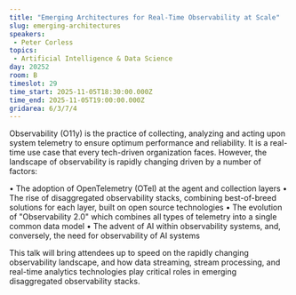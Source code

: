 ```yaml
---
title: "Emerging Architectures for Real-Time Observability at Scale"
slug: emerging-architectures
speakers:
 - Peter Corless
topics: 
 - Artificial Intelligence & Data Science
day: 20252
room: B
timeslot: 29
time_start: 2025-11-05T18:30:00.000Z
time_end: 2025-11-05T19:00:00.000Z
gridarea: 6/3/7/4
---
```


Observability (O11y) is the practice of collecting, analyzing and acting upon system telemetry to ensure optimum performance and reliability. It is a real-time use case that every tech-driven organization faces. However, the landscape of observability is rapidly changing driven by a number of factors:

• The adoption of OpenTelemetry (OTel) at the agent and collection layers
• The rise of disaggregated observability stacks, combining best-of-breed solutions for each layer, built on open source technologies
• The evolution of "Observability 2.0" which combines all types of telemetry into a single common data model
• The advent of AI within observability systems, and, conversely, the need for observability of AI systems

This talk will bring attendees up to speed on the rapidly changing observability landscape, and how data streaming, stream processing, and real-time analytics technologies play critical roles in emerging disaggregated observability stacks.